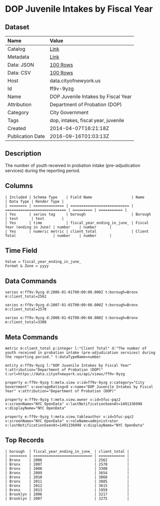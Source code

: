 # DOP Juvenile Intakes by Fiscal Year

## Dataset

| Name | Value |
| :--- | :---- |
| Catalog | [Link](https://catalog.data.gov/dataset/dop-juvenile-intakes-by-fiscal-year-4340e) |
| Metadata | [Link](https://data.cityofnewyork.us/api/views/ff9v-9yzg) |
| Data: JSON | [100 Rows](https://data.cityofnewyork.us/api/views/ff9v-9yzg/rows.json?max_rows=100) |
| Data: CSV | [100 Rows](https://data.cityofnewyork.us/api/views/ff9v-9yzg/rows.csv?max_rows=100) |
| Host | data.cityofnewyork.us |
| Id | ff9v-9yzg |
| Name | DOP Juvenile Intakes by Fiscal Year |
| Attribution | Department of Probation (DOP) |
| Category | City Government |
| Tags | dop, intakes, fiscal year, juvenile |
| Created | 2014-04-07T16:21:18Z |
| Publication Date | 2016-09-16T01:03:13Z |

## Description

The number of youth received in probation intake (pre-adjudication services) during the reporting period.

## Columns

```ls
| Included | Schema Type    | Field Name                  | Name                         | Data Type | Render Type |
| ======== | ============== | =========================== | ============================ | ========= | =========== |
| Yes      | series tag     | borough                     | Borough                      | text      | text        |
| Yes      | time           | fiscal_year_ending_in_june_ | Fiscal Year (ending in June) | number    | number      |
| Yes      | numeric metric | client_total                | Client Total                 | number    | number      |
```

## Time Field

```ls
Value = fiscal_year_ending_in_june_
Format & Zone = yyyy
```

## Data Commands

```ls
series e:ff9v-9yzg d:2006-01-01T00:00:00.000Z t:borough=Bronx m:client_total=2562

series e:ff9v-9yzg d:2007-01-01T00:00:00.000Z t:borough=Bronx m:client_total=2570

series e:ff9v-9yzg d:2008-01-01T00:00:00.000Z t:borough=Bronx m:client_total=3308
```

## Meta Commands

```ls
metric m:client_total p:integer l:"Client Total" d:"The number of youth received in probation intake (pre-adjudication services) during the reporting period." t:dataTypeName=number

entity e:ff9v-9yzg l:"DOP Juvenile Intakes by Fiscal Year" t:attribution="Department of Probation (DOP)" t:url=https://data.cityofnewyork.us/api/views/ff9v-9yzg

property e:ff9v-9yzg t:meta.view v:id=ff9v-9yzg v:category="City Government" v:averageRating=0 v:name="DOP Juvenile Intakes by Fiscal Year" v:attribution="Department of Probation (DOP)"

property e:ff9v-9yzg t:meta.view.owner v:id=5fuc-pqz2 v:screenName="NYC OpenData" v:lastNotificationSeenAt=1491336998 v:displayName="NYC OpenData"

property e:ff9v-9yzg t:meta.view.tableauthor v:id=5fuc-pqz2 v:screenName="NYC OpenData" v:roleName=administrator v:lastNotificationSeenAt=1491336998 v:displayName="NYC OpenData"
```

## Top Records

```ls
| borough  | fiscal_year_ending_in_june_ | client_total | 
| ======== | =========================== | ============ | 
| Bronx    | 2006                        | 2562         | 
| Bronx    | 2007                        | 2570         | 
| Bronx    | 2008                        | 3308         | 
| Bronx    | 2009                        | 3654         | 
| Bronx    | 2010                        | 3868         | 
| Bronx    | 2011                        | 3885         | 
| Bronx    | 2012                        | 3615         | 
| Bronx    | 2013                        | 1959         | 
| Brooklyn | 2006                        | 3217         | 
| Brooklyn | 2007                        | 3275         | 
```